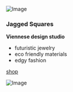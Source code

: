 ![Image](https://github.com/astridharpes/jaggedsquares/blob/master/201900808_Stamp_TXT.jpg)

### Jagged Squares

**Viennese design studio**

* futuristic jewelry
* eco friendly materials
* edgy fashion

[shop](https://www.etsy.com/shop/JaggedSquares)


![Image](https://github.com/astridharpes/jaggedsquares/blob/master/20190828_banner.jpg)



